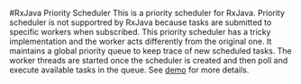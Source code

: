 #RxJava Priority Scheduler
This is a priority scheduler for RxJava. Priority scheduler is not supportred by RxJava because tasks are submitted to specific workers when subscribed. This priority scheduler has a tricky implementation and the worker acts differently from the original one. It maintains a global priority queue to keep trace of new scheduled tasks. The worker threads are started once the scheduler is created and then poll and execute available tasks in the queue. See [demo](../master/src/main/java/Demo.java) for more details.
